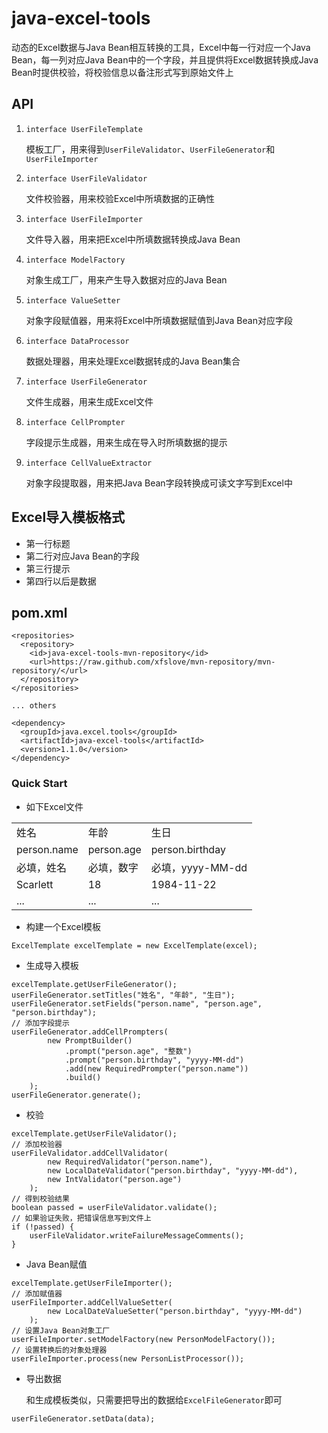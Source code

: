 # java-excel-tools

动态的Excel数据与Java Bean相互转换的工具，Excel中每一行对应一个Java Bean，每一列对应Java Bean中的一个字段，并且提供将Excel数据转换成Java Bean时提供校验，将校验信息以备注形式写到原始文件上

## API
	
1. <code>interface UserFileTemplate</code>

	模板工厂，用来得到<code>UserFileValidator</code>、<code>UserFileGenerator</code>和<code>UserFileImporter</code>
	
1. <code>interface UserFileValidator</code>

	文件校验器，用来校验Excel中所填数据的正确性	
	
1. <code>interface UserFileImporter</code>

	文件导入器，用来把Excel中所填数据转换成Java Bean
	
1. <code>interface ModelFactory</code>

	对象生成工厂，用来产生导入数据对应的Java Bean
	
1. <code>interface ValueSetter</code>

	对象字段赋值器，用来将Excel中所填数据赋值到Java Bean对应字段
	
1. <code>interface DataProcessor</code>

	数据处理器，用来处理Excel数据转成的Java Bean集合
	
1.	<code>interface UserFileGenerator</code>

	文件生成器，用来生成Excel文件
	
1. <code>interface CellPrompter</code>

	字段提示生成器，用来生成在导入时所填数据的提示
	
1. <code>interface CellValueExtractor</code>

	对象字段提取器，用来把Java Bean字段转换成可读文字写到Excel中
	
## Excel导入模板格式
- 第一行标题
- 第二行对应Java Bean的字段
- 第三行提示
- 第四行以后是数据	

## pom.xml
```
<repositories>
  <repository>
    <id>java-excel-tools-mvn-repository</id>
    <url>https://raw.github.com/xfslove/mvn-repository/mvn-repository/</url>
  </repository>
</repositories>

... others

<dependency>
  <groupId>java.excel.tools</groupId>
  <artifactId>java-excel-tools</artifactId>
  <version>1.1.0</version>
</dependency>
```


### Quick Start
- 如下Excel文件

<table>
<tr><td>姓名</td><td>年龄</td><td>生日</td></tr>
<td>person.name</td><td>person.age</td><td>person.birthday</td>
<tr><td>必填，姓名</td><td>必填，数字</td><td>必填，yyyy-MM-dd</td></tr>
<tr><td>Scarlett</td><td>18</td><td>1984-11-22</td></tr>
<tr><td>...</td><td>...</td><td>...</td></tr>
</table>

- 构建一个Excel模板

```
ExcelTemplate excelTemplate = new ExcelTemplate(excel);
```

- 生成导入模板

```
excelTemplate.getUserFileGenerator();
userFileGenerator.setTitles("姓名", "年龄", "生日");
userFileGenerator.setFields("person.name", "person.age", "person.birthday");
// 添加字段提示
userFileGenerator.addCellPrompters(
        new PromptBuilder()
            .prompt("person.age", "整数")
            .prompt("person.birthday", "yyyy-MM-dd")
            .add(new RequiredPrompter("person.name"))
            .build()
    );
userFileGenerator.generate();
```

- 校验

```
excelTemplate.getUserFileValidator();
// 添加校验器
userFileValidator.addCellValidator(
		new RequiredValidator("person.name"),
	  	new LocalDateValidator("person.birthday", "yyyy-MM-dd"),
     	new IntValidator("person.age")
    );
// 得到校验结果
boolean passed = userFileValidator.validate();
// 如果验证失败，把错误信息写到文件上
if (!passed) {
	userFileValidator.writeFailureMessageComments();
}  
```

- Java Bean赋值

```
excelTemplate.getUserFileImporter();
// 添加赋值器
userFileImporter.addCellValueSetter(
        new LocalDateValueSetter("person.birthday", "yyyy-MM-dd")
    );
// 设置Java Bean对象工厂
userFileImporter.setModelFactory(new PersonModelFactory());
// 设置转换后的对象处理器
userFileImporter.process(new PersonListProcessor());
```

- 导出数据

	和生成模板类似，只需要把导出的数据给<code>ExcelFileGenerator</code>即可

```
userFileGenerator.setData(data);
```
